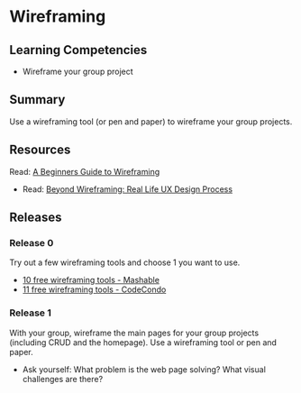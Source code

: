 # Wireframing

## Learning Competencies
- Wireframe your group project


## Summary

Use a wireframing tool (or pen and paper) to wireframe your group
projects.

## Resources

 Read: [A Beginners Guide to Wireframing](http://webdesign.tutsplus.com/tutorials/a-beginners-guide-to-wireframing--webdesign-7399)
* Read: [Beyond Wireframing: Real Life UX Design Process](http://uxdesign.smashingmagazine.com/2012/08/29/beyond-wireframing-real-life-ux-design-process/)

## Releases

### Release 0 
Try out a few wireframing tools and choose 1 you want to use.

* [10 free wireframing
tools - Mashable](http://mashable.com/2010/07/15/wireframing-tools/)
* [11 free wireframing
tools - CodeCondo](http://codecondo.com/free-wireframe-tools/)

### Release 1

With your group, wireframe the main pages for your group projects
(including CRUD and the homepage).  Use a wireframing tool or pen and
paper.

* Ask yourself: What problem is the web page solving? What visual challenges are
there?
